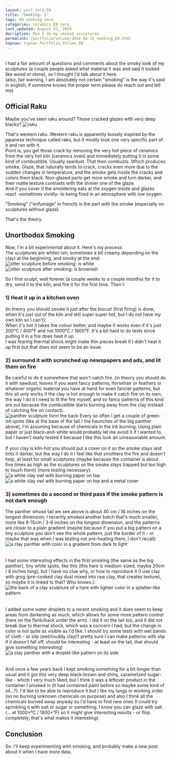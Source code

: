 ```yaml
---
layout: post_cera_EN
title: "Smoking: 1"
tags: EN smoking cera
categories: ceramics EN cera
last_updated: August 31, 2024
decription: How I do my smoked sculptures
permalink: /portfolio/volume/2024-08-31_smoking_EN.html
topnav: topnav_Portfolio_Volume_EN
---
```

\
I had a fair amount of questions and comments about the smoky look of my sculptures (a couple people asked what material it was and said it looked like wood or stone), so I thought I'd talk about it here.\
(also, fair warning, I am absolutely not certain "smoking" is the way it's said in english; if someone knows the proper term please do reach out and tell me)

## Official Raku
Maybe you've seen raku around? Those cracked glazes with very deep blacks? 
![raku](https://upload.wikimedia.org/wikipedia/commons/e/e7/Raku_gestookte_bal.jpg)

That's western raku. Western raku is apparently loosely inspired by the japanese technique called raku, but it mostly took one very specific part of it and ran with it.\
Point is, you get those crack by removing the very hot piece of ceramics from the very hot kiln (ceramics oven) and immediately putting it in some kind of combustible. Usually sawdust. That then combusts. Which produces smoke. Glaze, that naturally tends to crack, cracks even more due to the sudden changes in temperature, and the smoke gets inside the cracks and colors them black. Non-glazed parts get more smoke and turn darker, and their matte texture contrasts with the shinier one of the glaze.\
And if you cover it the smoldering eats at the oxygen inside and glazes react -sometimes vividly- to being fired in an atmosphere with low oxygen.

"Smoking" ("enfumage" in french) is the part with the smoke (especially on sculptures without glaze).

That's the theory.

## Unorthodox Smoking
Now, I'm a bit experimental about it. Here's my process:\
The sculptures are white(-ish; sometimes a bit creamy depending on the clay) at the beginning, and smoky at the end:  
![otter sculpture before smoking: is white](https://64.media.tumblr.com/7fe424b8c1292c74ce6be4c923c2be6f/ec58cdc37ec5c8ba-9b/s1280x1920/d521811fb3781b4ffdf97924ca500886c2c42c28.jpg)
![otter sculpture after smoking: is brownish](https://i.postimg.cc/sDqWpdrC/DEFAULT-AVA2827-0-jpg-wm7419cfd9-5fa2-43e7-9781-b5983acf8614.jpg)

So I first sculpt, wait forever (a couple weeks to a couple months) for it to dry, send it to the kiln, and fire it for the first time. Then I:


### 1) Heat it up in a kitchen oven  
(in theory you should smoke it just after the biscuit (first firing) is done, when it's just out of the kiln and still super super hot, but I do not have my own kiln so I can't);\
When it's hot it takes the colour better, and maybe it works even if it's just 200°C / 400°F and not 1000°C / 1800°F. It's a bit hard to do tests since putting it in a fire does heat it up.\
I was fearing thermal shock might make thin pieces break if I didn't heat it up first but that does not seem to be an issue.  

### 2) surround it with scrunched up newspapers and ads, and lit them on fire  
Be careful to do it somewhere that won't catch fire.
(in theory you should do it with sawdust, leaves if you want fancy patterns, horsehair or feathers or whatever organic material you have at hand for even fancier patterns, but this all only works if the clay is hot enough to make it catch fire on its own; the way I do it I need to lit the fire myself, and so fancy patterns of this kind are out because the combustible starts burning away from the clay instead of catching fire on contact).  
![panther sculpture form the back](https://i.postimg.cc/28wJ6GRW/DEFAULT-AVA2605-0-jpg-wm650212d3-0f65-4048-8638-bb2167cc7a44.jpg)
Every so often I get a couple of green-ish spots (like at the base of the tail / the haunches of the big panther above), I'm assuming because of chemicals in the ink burning. Using plain paper or just black-and-white would probably let me avoid it if I wanted to, but I haven't really tested it because I like this look an unreasonable amount.\
\
If your clay is kiln-hot you should put a cover on it so the smoke stays and tints it darker, but the way I do it I feel like that smothers the fire and doesn't help, at least for small sculptures (maybe because the container is about five times as high as the sculptures so the smoke stays trapped but too high to touch them) (more testing necessary).
![a white clay owl with burning paper on top](https://64.media.tumblr.com/7ec26c6194770133fb05fd2a59c15f14/2319444fff97d2db-9c/s1280x1920/ec905fda62f2b1f4e51b34982476177291a93f52.jpg)
![a white clay owl with burning paper on top and a metal cover](https://64.media.tumblr.com/e271d2643c5c4f1f305e91c5bfa44f7f/2319444fff97d2db-3e/s1280x1920/7cb2369b93fd10559ae2f0859f8109ade603067c.jpg)


### 3) sometimes do a second or third pass if the smoke pattern is not dark enough

The panther whose tail we see above is about 40 cm / 16 inches on the longest dimension; I recently smoked another batch that's much smaller, more like 8-15cm / 3-6 inches on the longest dimension, and the patterns are closer to a plain gradient (maybe because if you put a big pattern on a tiny sculpture you don't see the whole pattern, just the border of it - or maybe that was when I was testing not pre-heating them, I don't recall):
![a clay panther with color in a gradient from dark to light](https://i.postimg.cc/sDBy8Sgq/DEFAULTIMG-0714-wmcb3866a0-eea7-41f4-aa00-83ef1438260f.jpg)\
\
\
I had some interesting effects in the first smoking (the same as the big panther), tiny white spots, like this (this hare is medium-sized, maybe 20cm / 8 inches long), but I have no clue why, or how to reproduce it (I use clay with grog (pre-cooked clay dust mixed into raw clay, that creates texture), so *maybe* it is linked to that? Who knows.):
![the back of a clay sculpture of a hare with lighter color in a splatter-like pattern](https://i.postimg.cc/7ZRKGQB5/DEFAULT-AVA2670-0-jpg-wmffcb548a-8dca-4043-9a52-8ce83235bac0.jpg)\
\
\
I added some water droplets to a recent smoking and it does seem to keep areas from darkening as much, which allows for some more pattern control (here on the flank/back under the arm). I did it on the tail too, and it did not break due to thermal shock, which was a concern I had; but the change in color is not quite as visible as I'd like. I should try some tests with wet bands of cloth - or slip (wet/muddy clay)? pretty sure I can make patterns with slip if it doesn't fall off, should be interesting - at least on the tail, that should give something interesting)
![a clay panther with a droplet-like pattern on its side](https://i.postimg.cc/7YDDZt8B/DEFAULTIMG-0725-wmd7e6df2d-4293-4040-b734-6bf5cf53d2d1.jpg)\
\
\
And once a few years back I kept smoking something for a bit longer than usual and it got this very deep black-brown and shiny, caramelized sugar-like - which I very much liked; but I think it was a leftover product in the container I smoked in (it had contained paint before so maybe some kind of oil...?). I'd like to be able to reproduce it but I like my lungs in working order (so no burning unknown chemicals on purpose) and also I think all the chemicals burned away anyway so I'd have to find new ones (I could try sprinkling it with salt or sugar or something, I know you can glaze with salt (... at 1000+°C / 1800+°F) so it might give interesting results - or flop completely; that's what makes it interesting).


## Conclusion
So: I'll keep experimenting with smoking, and probably make a new post about it when I have more data.
